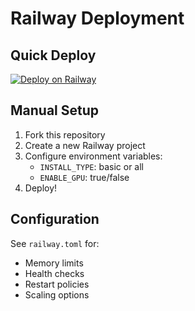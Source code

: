# Railway Deployment

## Quick Deploy
[![Deploy on Railway](https://railway.app/button.svg)](https://railway.app/template/crawl4ai)

## Manual Setup
1. Fork this repository
2. Create a new Railway project 
3. Configure environment variables:
   - `INSTALL_TYPE`: basic or all
   - `ENABLE_GPU`: true/false
4. Deploy!

## Configuration
See `railway.toml` for:
- Memory limits
- Health checks
- Restart policies
- Scaling options